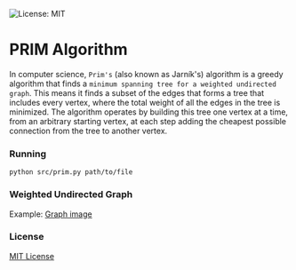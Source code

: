 ![License: MIT](https://img.shields.io/badge/License-MIT-blue.svg)

# PRIM Algorithm

In computer science, `Prim's` (also known as Jarník's) algorithm is a greedy algorithm that finds a `minimum spanning tree for a weighted undirected graph`. This means it finds a subset of the edges that forms a tree that includes every vertex, where the total weight of all the edges in the tree is minimized. The algorithm operates by building this tree one vertex at a time, from an arbitrary starting vertex, at each step adding the cheapest possible connection from the tree to another vertex.

### Running

```
python src/prim.py path/to/file
```

### Weighted Undirected Graph
Example:
[Graph image]()

### License
[MIT License](LICENSE)
